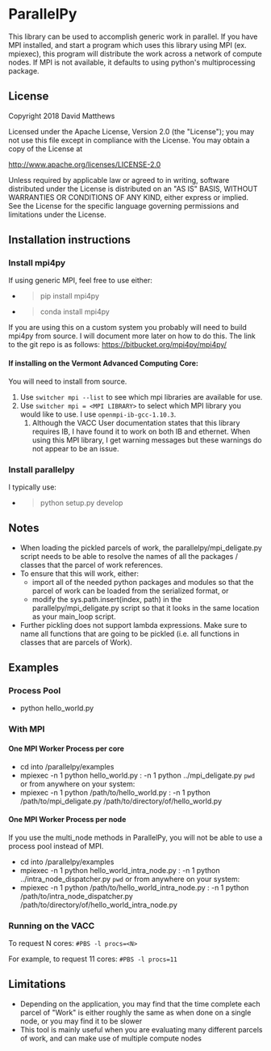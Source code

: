 # ParallelPy

This library can be used to accomplish generic work in parallel.
If you have MPI installed, and start a program which uses this library using MPI (ex. mpiexec), this program will distribute the work across a network of compute nodes.
If MPI is not available, it defaults to using python's multiprocessing package.

## License
Copyright 2018 David Matthews

Licensed under the Apache License, Version 2.0 (the "License");
you may not use this file except in compliance with the License.
You may obtain a copy of the License at

http://www.apache.org/licenses/LICENSE-2.0


Unless required by applicable law or agreed to in writing, software distributed under the License is distributed on an "AS IS" BASIS, WITHOUT WARRANTIES OR CONDITIONS OF ANY KIND, either express or implied.
See the License for the specific language governing permissions and limitations under the License.

## Installation instructions
### Install mpi4py

If using generic MPI, feel free to use either:
* >pip install mpi4py
* >conda install mpi4py

If you are using this on a custom system you probably will need to build mpi4py from source.
I will document more later on how to do this.
The link to the git repo is as follows: https://bitbucket.org/mpi4py/mpi4py/

#### If installing on the Vermont Advanced Computing Core:
You will need to install from source.
1. Use ```switcher mpi --list``` to see which mpi libraries are available for use.
2. Use ```switcher mpi = <MPI LIBRARY>``` to select which MPI library you would like to use. I use ```openmpi-ib-gcc-1.10.3```.
   1. Although the VACC User documentation states that this library requires IB, I have found it to work on both IB and ethernet. When using this MPI library, I get warning messages but these warnings do not appear to be an issue.

### Install parallelpy
I typically use:
* >python setup.py develop

## Notes
* When loading the pickled parcels of work, the parallelpy/mpi_deligate.py script needs to be able to resolve the names of all the packages / classes that the parcel of work references.
* To ensure that this will work, either:
    * import all of the needed python packages and modules so that the parcel of work can be loaded from the serialized format, or
    * modify the sys.path.insert(index, path) in the parallelpy/mpi_deligate.py script so that it looks in the same location as your main_loop script.
* Further pickling does not support lambda expressions. Make sure to name all functions that are going to be pickled (i.e. all functions in classes that are parcels of Work).

## Examples
### Process Pool
* python hello_world.py

### With MPI
#### One MPI Worker Process per core
* cd into /parallelpy/examples
* mpiexec -n 1 python hello_world.py : -n 1 python ../mpi_deligate.py `pwd`
or from anywhere on your system:
* mpiexec -n 1 python /path/to/hello_world.py : -n 1 python /path/to/mpi_deligate.py /path/to/directory/of/hello_world.py

#### One MPI Worker Process per node
If you use the multi_node methods in ParallelPy, you will not be able to use a process pool instead of MPI.
* cd into /parallelpy/examples
* mpiexec -n 1 python hello_world_intra_node.py : -n 1 python ../intra_node_dispatcher.py `pwd`
or from anywhere on your system:
* mpiexec -n 1 python /path/to/hello_world_intra_node.py : -n 1 python /path/to/intra_node_dispatcher.py /path/to/directory/of/hello_world_intra_node.py


### Running on the VACC

To request N cores: ```#PBS -l procs=<N>```

For example, to request 11 cores: ```#PBS -l procs=11```


## Limitations
* Depending on the application, you may find that the time complete each parcel of "Work" is either roughly the same as when done on a single node, or you may find it to be slower 
* This tool is mainly useful when you are evaluating many different parcels of work, and can make use of multiple compute nodes
